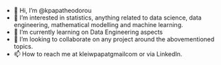 - 👋 Hi, I’m @kpapatheodorou
- 👀 I’m interested in statistics, anything related to data science, data engineering, mathematical modelling and machine learning.
- 🌱 I’m currently learning on Data Engineering aspects
- 💞️ I’m looking to collaborate on any project around the abovementioned topics.
- 📫 How to reach me at kleiwpapat<at>gmail<dot>com or via LinkedIn. 

<!---
kpapatheodorou/kpapatheodorou is a ✨ special ✨ repository because its `README.md` (this file) appears on your GitHub profile.
You can click the Preview link to take a look at your changes.
--->
